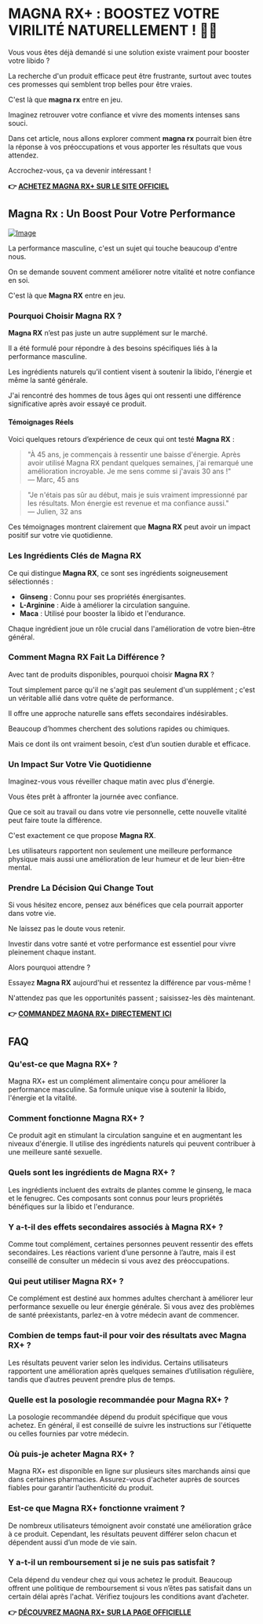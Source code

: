 # MAGNA RX+ : BOOSTEZ VOTRE VIRILITÉ NATURELLEMENT ! 💪✨

Vous vous êtes déjà demandé si une solution existe vraiment pour booster votre libido ? 

La recherche d'un produit efficace peut être frustrante, surtout avec toutes ces promesses qui semblent trop belles pour être vraies. 

C'est là que **magna rx** entre en jeu. 

Imaginez retrouver votre confiance et vivre des moments intenses sans souci. 

Dans cet article, nous allons explorer comment **magna rx** pourrait bien être la réponse à vos préoccupations et vous apporter les résultats que vous attendez. 

Accrochez-vous, ça va devenir intéressant !



**👉 [ACHETEZ MAGNA RX+ SUR LE SITE OFFICIEL](https://gchaffi.com/CThaTOhI)**

## Magna Rx : Un Boost Pour Votre Performance

[![Image](https://www2.sellhealth.com/2/magnarx_07_468x80.jpg)](https://gchaffi.com/CThaTOhI)

La performance masculine, c'est un sujet qui touche beaucoup d'entre nous. 

On se demande souvent comment améliorer notre vitalité et notre confiance en soi.

C'est là que **Magna RX** entre en jeu. 

### Pourquoi Choisir Magna RX ?

**Magna RX** n’est pas juste un autre supplément sur le marché. 

Il a été formulé pour répondre à des besoins spécifiques liés à la performance masculine.

Les ingrédients naturels qu’il contient visent à soutenir la libido, l'énergie et même la santé générale.

J'ai rencontré des hommes de tous âges qui ont ressenti une différence significative après avoir essayé ce produit.

#### Témoignages Réels

Voici quelques retours d’expérience de ceux qui ont testé **Magna RX** :

> "À 45 ans, je commençais à ressentir une baisse d'énergie. Après avoir utilisé Magna RX pendant quelques semaines, j'ai remarqué une amélioration incroyable. Je me sens comme si j'avais 30 ans !"  
> — Marc, 45 ans

> "Je n'étais pas sûr au début, mais je suis vraiment impressionné par les résultats. Mon énergie est revenue et ma confiance aussi."  
> — Julien, 32 ans

Ces témoignages montrent clairement que **Magna RX** peut avoir un impact positif sur votre vie quotidienne.

### Les Ingrédients Clés de Magna RX

Ce qui distingue **Magna RX**, ce sont ses ingrédients soigneusement sélectionnés :

- **Ginseng** : Connu pour ses propriétés énergisantes.
- **L-Arginine** : Aide à améliorer la circulation sanguine.
- **Maca** : Utilisé pour booster la libido et l'endurance.
  
Chaque ingrédient joue un rôle crucial dans l'amélioration de votre bien-être général.

### Comment Magna RX Fait La Différence ?

Avec tant de produits disponibles, pourquoi choisir **Magna RX** ? 

Tout simplement parce qu'il ne s'agit pas seulement d'un supplément ; c'est un véritable allié dans votre quête de performance.

Il offre une approche naturelle sans effets secondaires indésirables.

Beaucoup d’hommes cherchent des solutions rapides ou chimiques. 

Mais ce dont ils ont vraiment besoin, c’est d’un soutien durable et efficace. 

### Un Impact Sur Votre Vie Quotidienne

Imaginez-vous vous réveiller chaque matin avec plus d'énergie. 

Vous êtes prêt à affronter la journée avec confiance.

Que ce soit au travail ou dans votre vie personnelle, cette nouvelle vitalité peut faire toute la différence.

C'est exactement ce que propose **Magna RX**. 

Les utilisateurs rapportent non seulement une meilleure performance physique mais aussi une amélioration de leur humeur et de leur bien-être mental.

### Prendre La Décision Qui Change Tout

Si vous hésitez encore, pensez aux bénéfices que cela pourrait apporter dans votre vie. 

Ne laissez pas le doute vous retenir.

Investir dans votre santé et votre performance est essentiel pour vivre pleinement chaque instant.

Alors pourquoi attendre ?

Essayez **Magna RX** aujourd'hui et ressentez la différence par vous-même !

N'attendez pas que les opportunités passent ; saisissez-les dès maintenant.



**👉 [COMMANDEZ MAGNA RX+ DIRECTEMENT ICI](https://gchaffi.com/CThaTOhI)**

## FAQ

### Qu'est-ce que Magna RX+ ?
Magna RX+ est un complément alimentaire conçu pour améliorer la performance masculine. Sa formule unique vise à soutenir la libido, l'énergie et la vitalité.

### Comment fonctionne Magna RX+ ?
Ce produit agit en stimulant la circulation sanguine et en augmentant les niveaux d'énergie. Il utilise des ingrédients naturels qui peuvent contribuer à une meilleure santé sexuelle.

### Quels sont les ingrédients de Magna RX+ ?
Les ingrédients incluent des extraits de plantes comme le ginseng, le maca et le fenugrec. Ces composants sont connus pour leurs propriétés bénéfiques sur la libido et l'endurance.

### Y a-t-il des effets secondaires associés à Magna RX+ ?
Comme tout complément, certaines personnes peuvent ressentir des effets secondaires. Les réactions varient d’une personne à l’autre, mais il est conseillé de consulter un médecin si vous avez des préoccupations.

### Qui peut utiliser Magna RX+ ?
Ce complément est destiné aux hommes adultes cherchant à améliorer leur performance sexuelle ou leur énergie générale. Si vous avez des problèmes de santé préexistants, parlez-en à votre médecin avant de commencer.

### Combien de temps faut-il pour voir des résultats avec Magna RX+ ?
Les résultats peuvent varier selon les individus. Certains utilisateurs rapportent une amélioration après quelques semaines d’utilisation régulière, tandis que d’autres peuvent prendre plus de temps.

### Quelle est la posologie recommandée pour Magna RX+ ?
La posologie recommandée dépend du produit spécifique que vous achetez. En général, il est conseillé de suivre les instructions sur l'étiquette ou celles fournies par votre médecin.

### Où puis-je acheter Magna RX+ ?
Magna RX+ est disponible en ligne sur plusieurs sites marchands ainsi que dans certaines pharmacies. Assurez-vous d'acheter auprès de sources fiables pour garantir l’authenticité du produit.

### Est-ce que Magna RX+ fonctionne vraiment ?
De nombreux utilisateurs témoignent avoir constaté une amélioration grâce à ce produit. Cependant, les résultats peuvent différer selon chacun et dépendent aussi d’un mode de vie sain.

### Y a-t-il un remboursement si je ne suis pas satisfait ? 
Cela dépend du vendeur chez qui vous achetez le produit. Beaucoup offrent une politique de remboursement si vous n’êtes pas satisfait dans un certain délai après l'achat. Vérifiez toujours les conditions avant d’acheter.



**👉 [DÉCOUVREZ MAGNA RX+ SUR LA PAGE OFFICIELLE](https://gchaffi.com/CThaTOhI)**
